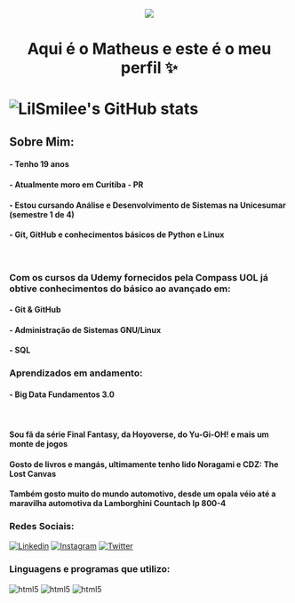 <p align="center">
  <img src="https://user-images.githubusercontent.com/127854901/226989650-d5718ad8-f736-437a-b54f-6facda6d8e94.gif"/>
</p>

<h1 align="center"> Aqui é o Matheus e este é o meu perfil ✨<h1>
  
  ![LilSmilee's GitHub stats](https://github-readme-stats.vercel.app/api?username=LilSmilee&show_icons=true&theme=dracula)
  
  ## Sobre Mim:
  #### - Tenho 19 anos
  #### - Atualmente moro em Curitiba - PR
  #### - Estou cursando Análise e Desenvolvimento de Sistemas na Unicesumar (semestre 1 de 4)
  #### - Git, GitHub e conhecimentos básicos de Python e Linux
  &nbsp;
  ### Com os cursos da Udemy fornecidos pela Compass UOL já obtive conhecimentos do básico ao avançado em:
  #### - Git & GitHub
  #### - Administração de Sistemas GNU/Linux
  #### - SQL
  ### Aprendizados em andamento:
  #### - Big Data Fundamentos 3.0
  &nbsp;

#### Sou fã da série Final Fantasy, da Hoyoverse, do Yu-Gi-OH! e mais um monte de jogos
#### Gosto de livros e mangás, ultimamente tenho lido Noragami e CDZ: The Lost Canvas
#### Também gosto muito do mundo automotivo, desde um opala véio até a maravilha automotiva da Lamborghini Countach lp 800-4



### Redes Sociais:

[![Linkedin](https://img.shields.io/badge/LinkedIn-0077B5?style=for-the-badge&logo=linkedin&logoColor=white)](https://www.linkedin.com/in/matheus-silveira-1451b4212/)
[![Instagram](https://img.shields.io/badge/Instagram-E4405F?style=for-the-badge&logo=instagram&logoColor=white)](https://www.instagram.com/lilsmilee.png/)
[![Twitter](https://img.shields.io/badge/Twitter-1DA1F2?style=for-the-badge&logo=twitter&logoColor=white)](https://twitter.com/smilee_lil)


### Linguagens e programas que utilizo:

<div style="display: inline_block><br/>
<img align="center" alt="html5" src="https://img.shields.io/badge/Python-14354C?style=for-the-badge&logo=python&logoColor=white"/>
<img align="center" alt="html5" src="https://img.shields.io/badge/PyCharm-000000.svg?&style=for-the-badge&logo=PyCharm&logoColor=white"/>
<img align="center" alt="html5" src="https://img.shields.io/badge/GIT-E44C30?style=for-the-badge&logo=git&logoColor=white"/>
<img align="center" alt="html5" src="https://img.shields.io/badge/Python-14354C?style=for-the-badge&logo=python&logoColor=white"/>
</div>
